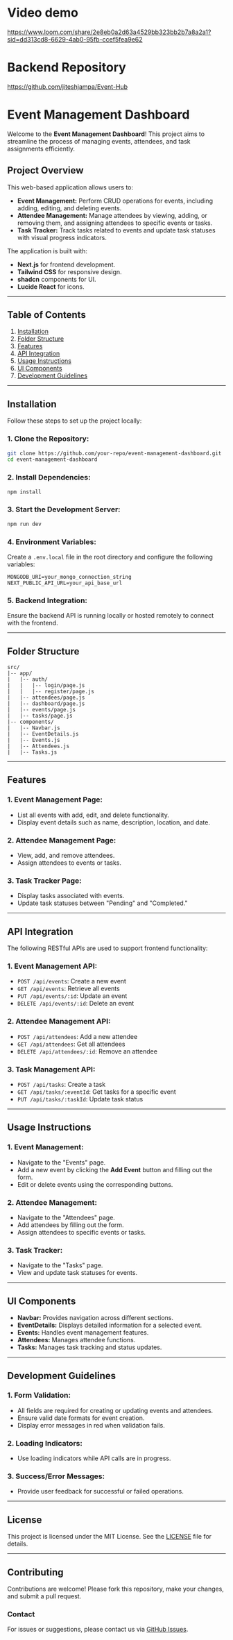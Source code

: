 # Video demo
https://www.loom.com/share/2e8eb0a2d63a4529bb323bb2b7a8a2a1?sid=dd313cd8-6629-4ab0-95fb-ccef5fea9e62
# Backend Repository
https://github.com/jiteshjampa/Event-Hub
# Event Management Dashboard

Welcome to the **Event Management Dashboard**! This project aims to streamline the process of managing events, attendees, and task assignments efficiently.

## **Project Overview**
This web-based application allows users to:
- **Event Management:** Perform CRUD operations for events, including adding, editing, and deleting events.
- **Attendee Management:** Manage attendees by viewing, adding, or removing them, and assigning attendees to specific events or tasks.
- **Task Tracker:** Track tasks related to events and update task statuses with visual progress indicators.

The application is built with:
- **Next.js** for frontend development.
- **Tailwind CSS** for responsive design.
- **shadcn** components for UI.
- **Lucide React** for icons.

---

## **Table of Contents**
1. [Installation](#installation)
2. [Folder Structure](#folder-structure)
3. [Features](#features)
4. [API Integration](#api-integration)
5. [Usage Instructions](#usage-instructions)
6. [UI Components](#ui-components)
7. [Development Guidelines](#development-guidelines)

---

## **Installation**

Follow these steps to set up the project locally:

### **1. Clone the Repository:**
```bash
git clone https://github.com/your-repo/event-management-dashboard.git
cd event-management-dashboard
```

### **2. Install Dependencies:**
```bash
npm install
```

### **3. Start the Development Server:**
```bash
npm run dev
```

### **4. Environment Variables:**
Create a `.env.local` file in the root directory and configure the following variables:
```plaintext
MONGODB_URI=your_mongo_connection_string
NEXT_PUBLIC_API_URL=your_api_base_url
```

### **5. Backend Integration:**
Ensure the backend API is running locally or hosted remotely to connect with the frontend.

---

## **Folder Structure**

```plaintext
src/
|-- app/
|   |-- auth/
|   |   |-- login/page.js
|   |   |-- register/page.js
|   |-- attendees/page.js
|   |-- dashboard/page.js
|   |-- events/page.js
|   |-- tasks/page.js
|-- components/
|   |-- Navbar.js
|   |-- EventDetails.js
|   |-- Events.js
|   |-- Attendees.js
|   |-- Tasks.js
```

---

## **Features**

### **1. Event Management Page:**
- List all events with add, edit, and delete functionality.
- Display event details such as name, description, location, and date.

### **2. Attendee Management Page:**
- View, add, and remove attendees.
- Assign attendees to events or tasks.

### **3. Task Tracker Page:**
- Display tasks associated with events.
- Update task statuses between "Pending" and "Completed."

---

## **API Integration**

The following RESTful APIs are used to support frontend functionality:

### **1. Event Management API:**
- `POST /api/events`: Create a new event
- `GET /api/events`: Retrieve all events
- `PUT /api/events/:id`: Update an event
- `DELETE /api/events/:id`: Delete an event

### **2. Attendee Management API:**
- `POST /api/attendees`: Add a new attendee
- `GET /api/attendees`: Get all attendees
- `DELETE /api/attendees/:id`: Remove an attendee

### **3. Task Management API:**
- `POST /api/tasks`: Create a task
- `GET /api/tasks/:eventId`: Get tasks for a specific event
- `PUT /api/tasks/:taskId`: Update task status

---

## **Usage Instructions**

### **1. Event Management:**
- Navigate to the "Events" page.
- Add a new event by clicking the **Add Event** button and filling out the form.
- Edit or delete events using the corresponding buttons.

### **2. Attendee Management:**
- Navigate to the "Attendees" page.
- Add attendees by filling out the form.
- Assign attendees to specific events or tasks.

### **3. Task Tracker:**
- Navigate to the "Tasks" page.
- View and update task statuses for events.

---

## **UI Components**
- **Navbar:** Provides navigation across different sections.
- **EventDetails:** Displays detailed information for a selected event.
- **Events:** Handles event management features.
- **Attendees:** Manages attendee functions.
- **Tasks:** Manages task tracking and status updates.

---

## **Development Guidelines**

### **1. Form Validation:**
- All fields are required for creating or updating events and attendees.
- Ensure valid date formats for event creation.
- Display error messages in red when validation fails.

### **2. Loading Indicators:**
- Use loading indicators while API calls are in progress.

### **3. Success/Error Messages:**
- Provide user feedback for successful or failed operations.

---

## **License**
This project is licensed under the MIT License. See the [LICENSE](LICENSE) file for details.

---

## **Contributing**
Contributions are welcome! Please fork this repository, make your changes, and submit a pull request.

### **Contact**
For issues or suggestions, please contact us via [GitHub Issues](https://github.com/your-repo/issues).

